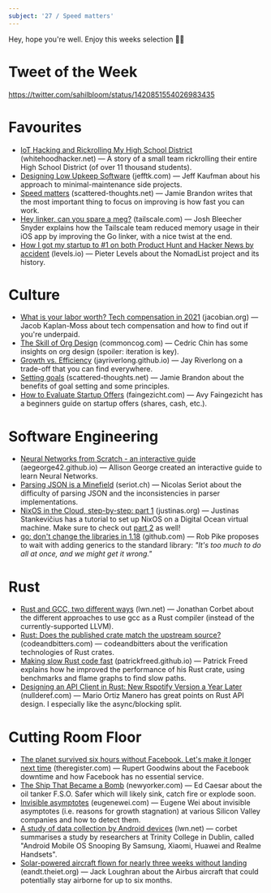 ```yaml
---
subject: '27 / Speed matters'
---
```


Hey, hope you're well. Enjoy this weeks selection ✌🏻

# Tweet of the Week
https://twitter.com/sahilbloom/status/1420851554026983435

# Favourites
* [IoT Hacking and Rickrolling My High School District](https://whitehoodhacker.net/posts/2021-10-04-the-big-rick) (whitehoodhacker.net) — A story of a small team rickrolling their entire High School District (of over 11 thousand students). 
* [Designing Low Upkeep Software](https://www.jefftk.com/p/designing-low-upkeep-software) (jefftk.com) — Jeff Kaufman about his approach to minimal-maintenance side projects.
* [Speed matters](https://scattered-thoughts.net/writing/speed-matters/) (scattered-thoughts.net) — Jamie Brandon writes that the most important thing to focus on improving is how fast you can work.
* [Hey linker, can you spare a meg?](https://tailscale.com/blog/go-linker/) (tailscale.com) — Josh Bleecher Snyder explains how the Tailscale team reduced memory usage in their iOS app by improving the Go linker, with a nice twist at the end.
* [How I got my startup to #1 on both Product Hunt and Hacker News by accident](https://levels.io/product-hunt-hacker-news-number-one/) (levels.io) — Pieter Levels about the NomadList project and its history.

# Culture
* [What is your labor worth? Tech compensation in 2021](https://jacobian.org/2021/oct/13/tech-salaries-2021/) (jacobian.org) — Jacob Kaplan-Moss about tech compensation and how to find out if you're underpaid.
* [The Skill of Org Design](https://commoncog.com/blog/org-design-skill/) (commoncog.com) — Cedric Chin has some insights on org design (spoiler: iteration is key).
* [Growth vs. Efficiency](https://jayriverlong.github.io/2021/10/14/growth.html) (jayriverlong.github.io) — Jay Riverlong on a trade-off that you can find everywhere.
* [Setting goals](https://scattered-thoughts.net/writing/setting-goals/) (scattered-thoughts.net) — Jamie Brandon about the benefits of goal setting and some principles.
* [How to Evaluate Startup Offers](https://faingezicht.com/articles/2021/09/20/evaluating-startup-offers/) (faingezicht.com) — Avy Faingezicht has a beginners guide on startup offers (shares, cash, etc.).

# Software Engineering
* [Neural Networks from Scratch - an interactive guide](https://aegeorge42.github.io) (aegeorge42.github.io) — Allison George created an interactive guide to learn Neural Networks.
* [Parsing JSON is a Minefield](https://seriot.ch/projects/parsing_json.html) (seriot.ch) — Nicolas Seriot about the difficulty of parsing JSON and the inconsistencies in parser implementations.
* [NixOS in the Cloud, step-by-step: part 1](https://justinas.org/nixos-in-the-cloud-step-by-step-part-1) (justinas.org) — Justinas Stankevičius has a tutorial to set up NixOS on a Digital Ocean virtual machine. Make sure to check out [part 2](https://justinas.org/nixos-in-the-cloud-step-by-step-part-2) as well!
* [go: don't change the libraries in 1.18](https://github.com/golang/go/issues/48918) (github.com) — Rob Pike proposes to wait with adding generics to the standard library: _"It's too much to do all at once, and we might get it wrong."_

# Rust
* [Rust and GCC, two different ways](https://lwn.net/Articles/871283/) (lwn.net) — Jonathan Corbet about the different approaches to use gcc as a Rust compiler (instead of the currently-supported LLVM).
* [Rust: Does the published crate match the upstream source?](https://codeandbitters.com/published-crate-analysis/) (codeandbitters.com) — codeandbitters about the verification technologies of Rust crates.
* [Making slow Rust code fast](https://patrickfreed.github.io/rust/2021/10/15/making-slow-rust-code-fast.html) (patrickfreed.github.io) — Patrick Freed explains how he improved the performance of his Rust crate, using benchmarks and flame graphs to find slow paths.
* [Designing an API Client in Rust: New Rspotify Version a Year Later](https://nullderef.com/blog/web-api-client/) (nullderef.com) — Mario Ortiz Manero has great points on Rust API design. I especially like the async/blocking split.

# Cutting Room Floor
* [The planet survived six hours without Facebook. Let's make it longer next time](https://www.theregister.com/2021/10/11/facebook_opinion_column/) (theregister.com) — Rupert Goodwins about the Facebook downtime and how Facebook has no essential service.
* [The Ship That Became a Bomb](https://www.newyorker.com/magazine/2021/10/11/the-ship-that-became-a-bomb) (newyorker.com) — Ed Caesar about the oil tanker F.S.O. Safer which will likely sink, catch fire or explode soon.
* [Invisible asymptotes](https://www.eugenewei.com/blog/2018/5/21/invisible-asymptotes) (eugenewei.com) — Eugene Wei about invisible asymptotes (i.e. reasons for growth stagnation) at various Silicon Valley companies and how to detect them.
* [A study of data collection by Android devices](https://lwn.net/Articles/872639/) (lwn.net) — corbet summarises a study by researchers at Trinity College in Dublin, called "Android Mobile OS Snooping By Samsung, Xiaomi, Huawei and Realme Handsets".
* [Solar-powered aircraft flown for nearly three weeks without landing](https://eandt.theiet.org/content/articles/2021/10/solar-powered-aircraft-flown-for-nearly-three-weeks-without-landing/) (eandt.theiet.org) — Jack Loughran about the Airbus aircraft that could potentially stay airborne for up to six months.
